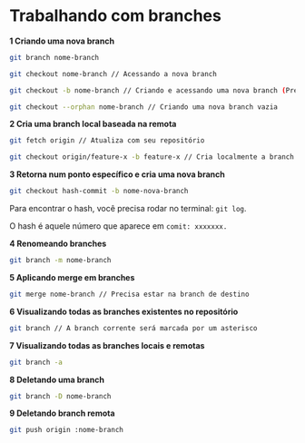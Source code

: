 # Trabalhando com branches

**1 Criando uma nova branch**
```bash
git branch nome-branch

git checkout nome-branch // Acessando a nova branch

git checkout -b nome-branch // Criando e acessando uma nova branch (Prefiro esse)

git checkout --orphan nome-branch // Criando uma nova branch vazia
```

**2 Cria uma branch local baseada na remota**
```bash
git fetch origin // Atualiza com seu repositório

git checkout origin/feature-x -b feature-x // Cria localmente a branch feature-x, baseada na branch remota do seu repositório origin/feature-x
```

**3 Retorna num ponto específico e cria uma nova branch**
```bash
git checkout hash-commit -b nome-nova-branch
```

Para encontrar o hash, você precisa rodar no terminal: `git log`.

O hash é aquele número que aparece em `comit: xxxxxxx.`

**4 Renomeando branches**
```bash
git branch -m nome-branch
```

**5 Aplicando merge em branches**
```bash
git merge nome-branch // Precisa estar na branch de destino
```

**6 Visualizando todas as branches existentes no repositório**
```bash
git branch // A branch corrente será marcada por um asterisco
```

**7 Visualizando todas as branches locais e remotas**
```bash
git branch -a
```

**8 Deletando uma branch**
```bash
git branch -D nome-branch
```

**9 Deletando branch remota**
```bash
git push origin :nome-branch
```
